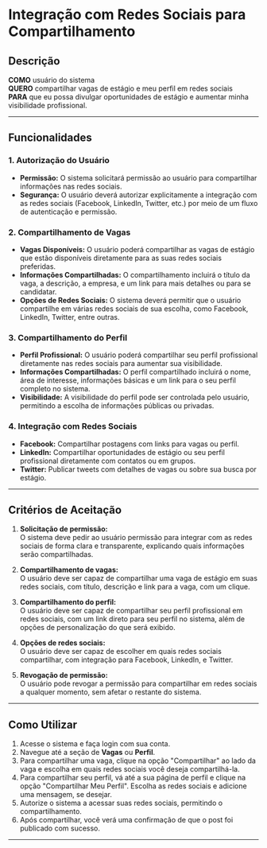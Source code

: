 # Integração com Redes Sociais para Compartilhamento

## Descrição

**COMO** usuário do sistema  
**QUERO** compartilhar vagas de estágio e meu perfil em redes sociais  
**PARA** que eu possa divulgar oportunidades de estágio e aumentar minha visibilidade profissional.

---

## Funcionalidades

### 1. **Autorização do Usuário**
   - **Permissão:** O sistema solicitará permissão ao usuário para compartilhar informações nas redes sociais.
   - **Segurança:** O usuário deverá autorizar explicitamente a integração com as redes sociais (Facebook, LinkedIn, Twitter, etc.) por meio de um fluxo de autenticação e permissão.

### 2. **Compartilhamento de Vagas**
   - **Vagas Disponíveis:** O usuário poderá compartilhar as vagas de estágio que estão disponíveis diretamente para as suas redes sociais preferidas.
   - **Informações Compartilhadas:** O compartilhamento incluirá o título da vaga, a descrição, a empresa, e um link para mais detalhes ou para se candidatar.
   - **Opções de Redes Sociais:** O sistema deverá permitir que o usuário compartilhe em várias redes sociais de sua escolha, como Facebook, LinkedIn, Twitter, entre outras.

### 3. **Compartilhamento do Perfil**
   - **Perfil Profissional:** O usuário poderá compartilhar seu perfil profissional diretamente nas redes sociais para aumentar sua visibilidade.
   - **Informações Compartilhadas:** O perfil compartilhado incluirá o nome, área de interesse, informações básicas e um link para o seu perfil completo no sistema.
   - **Visibilidade:** A visibilidade do perfil pode ser controlada pelo usuário, permitindo a escolha de informações públicas ou privadas.

### 4. **Integração com Redes Sociais**
   - **Facebook:** Compartilhar postagens com links para vagas ou perfil.
   - **LinkedIn:** Compartilhar oportunidades de estágio ou seu perfil profissional diretamente com contatos ou em grupos.
   - **Twitter:** Publicar tweets com detalhes de vagas ou sobre sua busca por estágio.

---

## Critérios de Aceitação

1. **Solicitação de permissão:**  
   O sistema deve pedir ao usuário permissão para integrar com as redes sociais de forma clara e transparente, explicando quais informações serão compartilhadas.

2. **Compartilhamento de vagas:**  
   O usuário deve ser capaz de compartilhar uma vaga de estágio em suas redes sociais, com título, descrição e link para a vaga, com um clique.

3. **Compartilhamento do perfil:**  
   O usuário deve ser capaz de compartilhar seu perfil profissional em redes sociais, com um link direto para seu perfil no sistema, além de opções de personalização do que será exibido.

4. **Opções de redes sociais:**  
   O usuário deve ser capaz de escolher em quais redes sociais compartilhar, com integração para Facebook, LinkedIn, e Twitter.

5. **Revogação de permissão:**  
   O usuário pode revogar a permissão para compartilhar em redes sociais a qualquer momento, sem afetar o restante do sistema.

---

## Como Utilizar

1. Acesse o sistema e faça login com sua conta.
2. Navegue até a seção de **Vagas** ou **Perfil**.
3. Para compartilhar uma vaga, clique na opção "Compartilhar" ao lado da vaga e escolha em quais redes sociais você deseja compartilhá-la.
4. Para compartilhar seu perfil, vá até a sua página de perfil e clique na opção "Compartilhar Meu Perfil". Escolha as redes sociais e adicione uma mensagem, se desejar.
5. Autorize o sistema a acessar suas redes sociais, permitindo o compartilhamento.
6. Após compartilhar, você verá uma confirmação de que o post foi publicado com sucesso.

---
